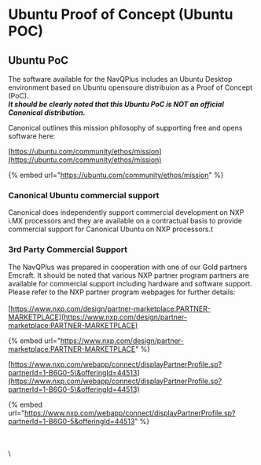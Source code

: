 # Ubuntu Proof of Concept (Ubuntu POC)

###

## Ubuntu PoC

The software available for the NavQPlus includes an Ubuntu Desktop environment based on Ubuntu opensoure distribuion as a Proof of Concept (PoC). \
_**It should be clearly noted that this Ubuntu PoC is NOT an official Canonical distribution.**_&#x20;

Canonical outlines this mission philosophy of supporting free and opens software here:

[https://ubuntu.com/community/ethos/mission](https://ubuntu.com/community/ethos/mission)

{% embed url="https://ubuntu.com/community/ethos/mission" %}

### Canonical Ubuntu commercial support

Canonical does independently support commercial development on NXP i.MX processors and they are available on a contractual basis to provide commercial support for Canonical Ubuntu on NXP processors.t

### 3rd Party Commercial Support

The NavQPlus was prepared in cooperation with one of our Gold partners Emcraft. It should be noted that various NXP partner program partners are available for commercial support including hardware and software support. Please refer to the NXP partner program webpages for further details:\
\
[https://www.nxp.com/design/partner-marketplace:PARTNER-MARKETPLACE](https://www.nxp.com/design/partner-marketplace:PARTNER-MARKETPLACE)

{% embed url="https://www.nxp.com/design/partner-marketplace:PARTNER-MARKETPLACE" %}



[https://www.nxp.com/webapp/connect/displayPartnerProfile.sp?partnerId=1-B6G0-5\&offeringId=44513](https://www.nxp.com/webapp/connect/displayPartnerProfile.sp?partnerId=1-B6G0-5\&offeringId=44513)

{% embed url="https://www.nxp.com/webapp/connect/displayPartnerProfile.sp?partnerId=1-B6G0-5&offeringId=44513" %}

\
\
\


###

